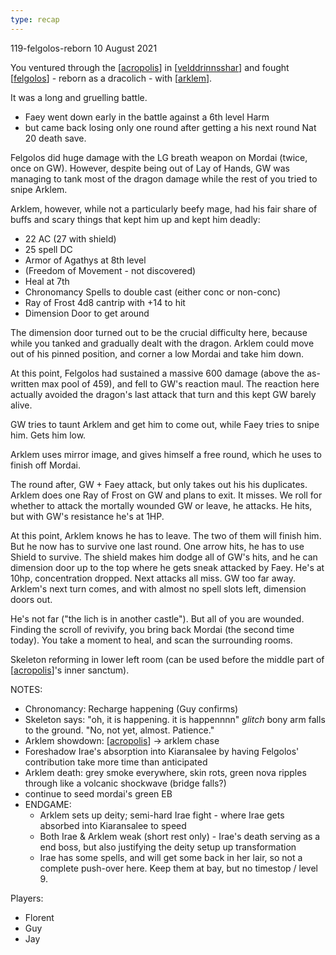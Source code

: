 ```yaml
---
type: recap
---
```


119-felgolos-reborn
10 August 2021

You ventured through the [[acropolis]] in [[velddrinnsshar]] and fought [[felgolos]] - reborn as a dracolich - with [[arklem]].

It was a long and gruelling battle.

- Faey went down early in the battle against a 6th level Harm
- but came back losing only one round after getting a his next round Nat 20 death save.

Felgolos did huge damage with the LG breath weapon on Mordai (twice, once on GW).
However, despite being out of Lay of Hands, GW was managing to tank most of the dragon damage while the rest of you tried to snipe Arklem.

Arklem, however, while not a particularly beefy mage, had his fair share of buffs and scary things that kept him up and kept him deadly:

- 22 AC (27 with shield)
- 25 spell DC
- Armor of Agathys at 8th level
- (Freedom of Movement - not discovered)
- Heal at 7th
- Chronomancy Spells to double cast (either conc or non-conc)
- Ray of Frost 4d8 cantrip with +14 to hit
- Dimension Door to get around

The dimension door turned out to be the crucial difficulty here, because while you tanked and gradually dealt with the dragon. Arklem could move out of his pinned position, and corner a low Mordai and take him down.

At this point, Felgolos had sustained a massive 600 damage (above the as-written max pool of 459), and fell to GW's reaction maul. The reaction here actually avoided the dragon's last attack that turn and this kept GW barely alive.

GW tries to taunt Arklem and get him to come out, while Faey tries to snipe him. Gets him low.

Arklem uses mirror image, and gives himself a free round, which he uses to finish off Mordai.

The round after, GW + Faey attack, but only takes out his his duplicates.
Arklem does one Ray of Frost on GW and plans to exit. It misses. We roll for whether to attack the mortally wounded GW or leave, he attacks. He hits, but with GW's resistance he's at 1HP.

At this point, Arklem knows he has to leave. The two of them will finish him. But he now has to survive one last round. One arrow hits, he has to use Shield to survive. The shield makes him dodge all of GW's hits, and he can dimension door up to the top where he gets sneak attacked by Faey. He's at 10hp, concentration dropped. Next attacks all miss. GW too far away. Arklem's next turn comes, and with almost no spell slots left, dimension doors out.

He's not far ("the lich is in another castle"). But all of you are wounded. Finding the scroll of revivify, you bring back Mordai (the second time today).
You take a moment to heal, and scan the surrounding rooms.

Skeleton reforming in lower left room (can be used before the middle part of [[acropolis]]'s inner sanctum).


NOTES:
- Chronomancy: Recharge happening (Guy confirms)
- Skeleton says: "oh, it is happening. it is happennnn" *glitch* bony arm falls to the ground. "No, not yet, almost. Patience."
- Arklem showdown: [[acropolis]] -> arklem chase
- Foreshadow Irae's absorption into Kiaransalee by having Felgolos' contribution take more time than anticipated
- Arklem death: grey smoke everywhere, skin rots, green nova ripples through like a volcanic shockwave (bridge falls?)
- continue to seed mordai's green EB
- ENDGAME:
  * Arklem sets up deity; semi-hard Irae fight - where Irae gets absorbed into Kiaransalee to speed
  * Both Irae & Arklem weak (short rest only) - Irae's death serving as a end boss, but also justifying the deity setup up transformation
  * Irae has some spells, and will get some back in her lair, so not a complete push-over here. Keep them at bay, but no timestop / level 9.


Players:
- Florent
- Guy
- Jay

[//begin]: # "Autogenerated link references for markdown compatibility"
[acropolis]: ../east/acropolis "acropolis"
[velddrinnsshar]: ../east/velddrinnsshar "V'elddrinnsshar"
[felgolos]: ../npcs/felgolos "Felgolos"
[arklem]: ../npcs/arklem "Arklem Greeth"
[//end]: # "Autogenerated link references"

